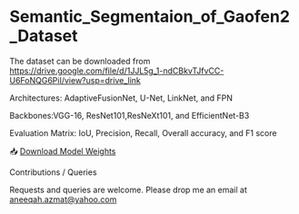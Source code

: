 # Semantic_Segmentaion_of_Gaofen2_Dataset
The dataset can be downloaded from  https://drive.google.com/file/d/1JJL5g_1-ndCBkvTJfvCC-U6FoNQG6PiI/view?usp=drive_link


Architectures: AdaptiveFusionNet, U-Net, LinkNet, and FPN




Backbones:VGG-16, ResNet101,ResNeXt101, and EfficientNet-B3





Evaluation Matrix: IoU, Precision, Recall, Overall accuracy, and F1 score

📥 [Download Model Weights](https://drive.google.com/file/d/1Ib2k__x3iBwN5azXsLLVuUvxNxVFlihj/view?usp=sharing)

Contributions / Queries

Requests and queries are welcome. Please drop me an email at aneeqah.azmat@yahoo.com

